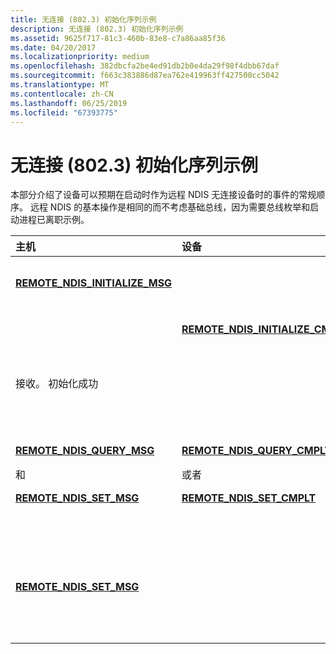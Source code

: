 ```yaml
---
title: 无连接 (802.3) 初始化序列示例
description: 无连接 (802.3) 初始化序列示例
ms.assetid: 9625f717-81c3-460b-83e8-c7a86aa85f36
ms.date: 04/20/2017
ms.localizationpriority: medium
ms.openlocfilehash: 382dbcfa2be4ed91db2b0e4da29f98f4dbb67daf
ms.sourcegitcommit: f663c383886d87ea762e419963ff427500cc5042
ms.translationtype: MT
ms.contentlocale: zh-CN
ms.lasthandoff: 06/25/2019
ms.locfileid: "67393775"
---
```

# <a name="example-connectionless-8023-initialization-sequence"></a>无连接 (802.3) 初始化序列示例





本部分介绍了设备可以预期在启动时作为远程 NDIS 无连接设备时的事件的常规顺序。 远程 NDIS 的基本操作是相同的而不考虑基础总线，因为需要总线枚举和启动进程已离职示例。

<table>
<colgroup>
<col width="33%" />
<col width="33%" />
<col width="33%" />
</colgroup>
<thead>
<tr class="header">
<th align="left">主机</th>
<th align="left">设备</th>
<th align="left">描述</th>
</tr>
</thead>
<tbody>
<tr class="odd">
<td align="left"><p><a href="https://docs.microsoft.com/previous-versions/ff570624(v=vs.85)" data-raw-source="[&lt;strong&gt;REMOTE_NDIS_INITIALIZE_MSG&lt;/strong&gt;](https://docs.microsoft.com/previous-versions/ff570624(v=vs.85))"><strong>REMOTE_NDIS_INITIALIZE_MSG</strong></a></p></td>
<td align="left"></td>
<td align="left"><p>主机将远程 NDIS 初始化消息发送到设备。</p></td>
</tr>
<tr class="even">
<td align="left"></td>
<td align="left"><p><a href="https://docs.microsoft.com/previous-versions/ff570621(v=vs.85)" data-raw-source="[&lt;strong&gt;REMOTE_NDIS_INITIALIZE_CMPLT&lt;/strong&gt;](https://docs.microsoft.com/previous-versions/ff570621(v=vs.85))"><strong>REMOTE_NDIS_INITIALIZE_CMPLT</strong></a></p></td>
<td align="left"><p>具有初始化完整的消息的设备响应。</p></td>
</tr>
<tr class="odd">
<td align="left"><p>接收。 初始化成功</p></td>
<td align="left"></td>
<td align="left"><p>主机启动接受传入的数据通道上的数据。 (示例： 启动 USB 上的在管道中执行读取操作上)。</p></td>
</tr>
<tr class="even">
<td align="left"><p><a href="https://docs.microsoft.com/previous-versions/ff570641(v=vs.85)" data-raw-source="[&lt;strong&gt;REMOTE_NDIS_QUERY_MSG&lt;/strong&gt;](https://docs.microsoft.com/previous-versions/ff570641(v=vs.85))"><strong>REMOTE_NDIS_QUERY_MSG</strong></a></p>
<p>和</p>
<p><a href="https://docs.microsoft.com/previous-versions/ff570654(v=vs.85)" data-raw-source="[&lt;strong&gt;REMOTE_NDIS_SET_MSG&lt;/strong&gt;](https://docs.microsoft.com/previous-versions/ff570654(v=vs.85))"><strong>REMOTE_NDIS_SET_MSG</strong></a></p></td>
<td align="left"><p><a href="https://docs.microsoft.com/previous-versions/ff570638(v=vs.85)" data-raw-source="[&lt;strong&gt;REMOTE_NDIS_QUERY_CMPLT&lt;/strong&gt;](https://docs.microsoft.com/previous-versions/ff570638(v=vs.85))"><strong>REMOTE_NDIS_QUERY_CMPLT</strong></a></p>
<p>或者</p>
<p><a href="https://docs.microsoft.com/previous-versions/ff570651(v=vs.85)" data-raw-source="[&lt;strong&gt;REMOTE_NDIS_SET_CMPLT&lt;/strong&gt;](https://docs.microsoft.com/previous-versions/ff570651(v=vs.85))"><strong>REMOTE_NDIS_SET_CMPLT</strong></a></p></td>
<td align="left"><p>主机启动一的系列集和查询来确定设备的状态和设置初始参数。 设备响应适当地使用正确完成消息。 可以查询以下 NDIS Oid:<a href="https://docs.microsoft.com/windows-hardware/drivers/network/oid-802-3-current-address" data-raw-source="[OID_802_3_CURRENT_ADDRESS](https://docs.microsoft.com/windows-hardware/drivers/network/oid-802-3-current-address)">OID_802_3_CURRENT_ADDRESS</a>， <a href="https://docs.microsoft.com/windows-hardware/drivers/network/oid-802-3-maximum-list-size" data-raw-source="[OID_802_3_MAXIMUM_LIST_SIZE](https://docs.microsoft.com/windows-hardware/drivers/network/oid-802-3-maximum-list-size)">OID_802_3_MAXIMUM_LIST_SIZE</a>，依次类推。</p></td>
</tr>
<tr class="odd">
<td align="left"><p><a href="https://docs.microsoft.com/previous-versions/ff570654(v=vs.85)" data-raw-source="[&lt;strong&gt;REMOTE_NDIS_SET_MSG&lt;/strong&gt;](https://docs.microsoft.com/previous-versions/ff570654(v=vs.85))"><strong>REMOTE_NDIS_SET_MSG</strong></a></p></td>
<td align="left"></td>
<td align="left"><p>承载发送<a href="https://docs.microsoft.com/windows-hardware/drivers/network/oid-gen-current-packet-filter" data-raw-source="[OID_GEN_CURRENT_PACKET_FILTER](https://docs.microsoft.com/windows-hardware/drivers/network/oid-gen-current-packet-filter)">OID_GEN_CURRENT_PACKET_FILTER</a> OID 到设备的非零值的筛选器值。 此时设备应开始在传入的数据通道上发送数据包。 主机还会在传出的数据通道上发送数据包。</p></td>
</tr>
</tbody>
</table>

 

 

 





